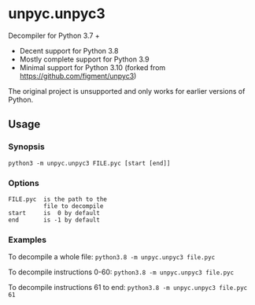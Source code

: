 unpyc.unpyc3
============

Decompiler for Python 3.7 +
- Decent support for Python 3.8
- Mostly complete support for Python 3.9
- Minimal support for Python 3.10 (forked from https://github.com/figment/unpyc3)

The original project is unsupported and only works
for earlier versions of Python.

## Usage
### Synopsis
`python3 -m unpyc.unpyc3 FILE.pyc [start [end]]`
### Options
    FILE.pyc  is the path to the
              file to decompile
    start     is  0 by default
    end       is -1 by default

### Examples
To decompile a whole file:
`python3.8 -m unpyc.unpyc3 file.pyc`

To decompile instructions 0-60:
`python3.8 -m unpyc.unpyc3 file.pyc`

To decompile instructions 61 to end:
`python3.8 -m unpyc.unpyc3 file.pyc 61`

